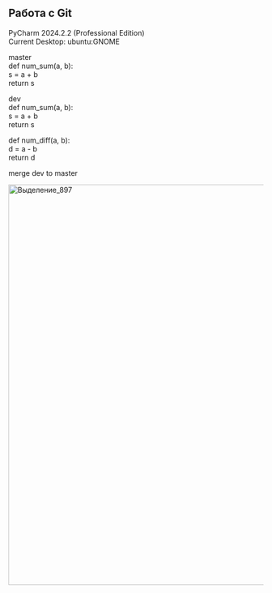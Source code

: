 ## Работа с Git
PyCharm 2024.2.2 (Professional Edition)<br />
Current Desktop: ubuntu:GNOME<br />

master<br />
def num_sum(a, b):<br />
    s = a + b<br />
    return s<br />

dev<br />
def num_sum(a, b):<br />
    s = a + b<br />
    return s<br />

def num_diff(a, b):<br />
    d = a - b<br />
    return d<br />

merge dev to master

<img width="1303" height="791" alt="Выделение_897" src="https://github.com/user-attachments/assets/fea5c921-77b2-48c4-987c-1bb1007432f3" />
